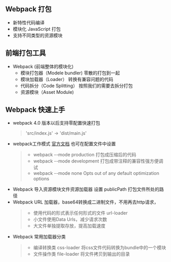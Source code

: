 ## Webpack 打包 
  + 新特性代码编译
  + 模块化 JavaScript 打包
  + 支持不同类型的资源模块
## 前端打包工具
  + Webpack (前端整体的模块化)
    + 模块打包器（Modele bundler)   零散的打包到一起
    + 模块加载器（Loader）  转换有兼容问题的代码
    + 代码拆分（Code Splitting）  按照我们的需要去拆分打包
    + 资源模块（Asset Module)   
## Webpack 快速上手    
  + webpack 4.0 版本以后支持零配置快速打包
    >'src/index.js' -> 'dist/main.js'
  + webpack工作模式 [官方文档](https://webpack.js.org/configuration/mode/) 也可在配置文件中设置
    >- webpack --mode production   打包成压缩后的代码
    >- webpack --mode development  打包成带注释的兼容性强方便调试
    >- webpack --mode none     Opts out of any default optimization options
  + Webpack 导入资源模块文件资源加载器 设置 publicPath 打包文件所处的路径
  + Webpack URL 加载器，base64转换成二进制文件，不用再去http请求，
    >- 使用代码的形式表示任何形式的文件 url-loader
    >- 小文件使用Data Urls，减少请求次数
    >- 大文件单独提取存放，提高加载速度
  + Webpack 常用加载器分类
    >- 编译转换类 css-loader  将css文件代码转换为bundle中的一个模块
    >- 文件操作类 file-loader 将文件拷贝到输出的目录
